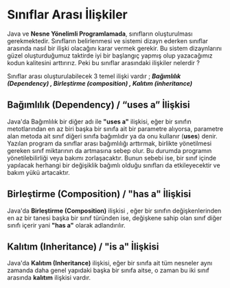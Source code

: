 # Sınıflar Arası İlişkiler

Java ve **Nesne Yönelimli Programlamada**, sınıfların oluşturulması gerekmektedir. Sınıfların belirlenmesi ve sistemi dizayn ederken sınıflar arasında nasıl bir
ilişki olacağını karar vermek gerekir. Bu sistem dizaynlarını güzel oluşturduğumuz taktirde iyi bir başlangıç yapmış olup yazacağımız kodun kalitesini
arttırırız. Peki bu sınıflar arasındaki ilişkiler nelerdir ?

Sınıflar arası oluşturulabilecek 3 temel ilişki vardır ; ***Bağımlılık (Dependency) , Birleştirme (composition) , Kalıtım (inheritance)***

## Bağımlılık (Dependency) / “uses a” İlişkisi

Java'da Bağımlılık bir diğer adı ile **"uses a"** ilişkisi, eğer bir sınıfın metotlarından en az biri başka bir sınıfa ait bir parametre alıyorsa, parametre
alan metoda ait sınıf diğeri sınıfa bağımlıdır ya da onu kullanır (**uses**) denir. Yazılan program da sınıflar arası bağımlılığı arttırmak, birlikte
yönetilmesi gereken sınıf miktarının da artmasına sebep olur. Bu durumda programın yönetilebilirliği veya bakımı zorlaşacaktır. Bunun sebebi ise, bir sınıf
içinde yapılacak herhangi bir değişiklik bağımlı olduğu sınıfları da etkileyecektir ve bakım yükü artacaktır.

## Birleştirme (Composition) / "has a" İlişkisi

Java'da **Birleştirme (Composition)** ilişkisi , eğer bir sınıfın değişkenlerinden en az bir tanesi başka bir sınıf türünden ise, değişkene sahip olan sınıf
diğer sınıfı içerir yani **"has a"** olarak adlandırılır.

## Kalıtım (Inheritance) / "is a" İlişkisi

Java'da **Kalıtım (Inheritance)** ilişkisi, eğer bir sınıfa ait tüm nesneler aynı zamanda daha genel yapıdaki başka bir sınıfa aitse, o zaman bu iki sınıf
arasında **kalıtım** ilişkisi vardır.

